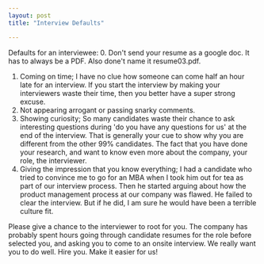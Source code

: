 ```yaml
---
layout: post
title: "Interview Defaults"

---
```


Defaults for an interviewee:
0. Don't send your resume as a google doc. It has to always be a PDF. Also done't name it resume03.pdf.
1. Coming on time; I have no clue how someone can come half an hour late for an interview. If you start the interview by making your interviewers waste their time, then you better have a super strong excuse.
2. Not appearing arrogant or passing snarky comments.
3. Showing curiosity; So many candidates waste their chance to ask interesting questions during 'do you have any questions for us' at the end of the interview. That is generally your cue to show why you are different from the other 99% candidates. The fact that you have done your research, and want to know even more about the company, your role, the interviewer.
4. Giving the impression that you know everything; I had a candidate who tried to convince me to go for an MBA when I took him out for tea as part of our interview process. Then he started arguing about how the product management process at our company was flawed. He failed to clear the interview. But if he did, I am sure he would have been a terrible culture fit.

Please give a chance to the interviewer to root for you. The company has probably spent hours going through candidate resumes for the role before selected you, and asking you to come to an onsite interview. We really want you to do well. Hire you. Make it easier for us!
